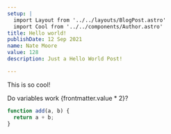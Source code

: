 ```yaml
---
setup: |
  import Layout from '../../layouts/BlogPost.astro'
  import Cool from '../../components/Author.astro'
title: Hello world!
publishDate: 12 Sep 2021
name: Nate Moore
value: 128
description: Just a Hello World Post!

---
```


<Cool name={frontmatter.name} href="https://twitter.com/n_moore" client:load />

This is so cool!

Do variables work {frontmatter.value * 2}?


```js
function add(a, b) {
  return a + b;
}
```
